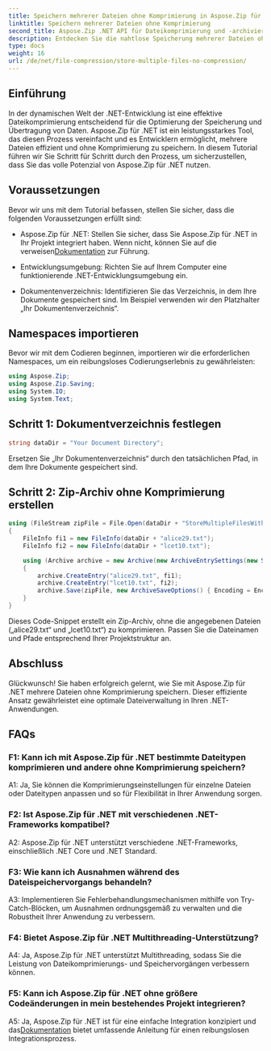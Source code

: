 ```yaml
---
title: Speichern mehrerer Dateien ohne Komprimierung in Aspose.Zip für .NET
linktitle: Speichern mehrerer Dateien ohne Komprimierung
second_title: Aspose.Zip .NET API für Dateikomprimierung und -archivierung
description: Entdecken Sie die nahtlose Speicherung mehrerer Dateien ohne Komprimierung in Aspose.Zip für .NET. Optimieren Sie Ihre .NET-Anwendungen für eine effiziente Dateiverwaltung mit dieser Schritt-für-Schritt-Anleitung.
type: docs
weight: 16
url: /de/net/file-compression/store-multiple-files-no-compression/
---
```

## Einführung

In der dynamischen Welt der .NET-Entwicklung ist eine effektive Dateikomprimierung entscheidend für die Optimierung der Speicherung und Übertragung von Daten. Aspose.Zip für .NET ist ein leistungsstarkes Tool, das diesen Prozess vereinfacht und es Entwicklern ermöglicht, mehrere Dateien effizient und ohne Komprimierung zu speichern. In diesem Tutorial führen wir Sie Schritt für Schritt durch den Prozess, um sicherzustellen, dass Sie das volle Potenzial von Aspose.Zip für .NET nutzen.

## Voraussetzungen

Bevor wir uns mit dem Tutorial befassen, stellen Sie sicher, dass die folgenden Voraussetzungen erfüllt sind:

- Aspose.Zip für .NET: Stellen Sie sicher, dass Sie Aspose.Zip für .NET in Ihr Projekt integriert haben. Wenn nicht, können Sie auf die verweisen[Dokumentation](https://reference.aspose.com/zip/net/) zur Führung.

- Entwicklungsumgebung: Richten Sie auf Ihrem Computer eine funktionierende .NET-Entwicklungsumgebung ein.

- Dokumentenverzeichnis: Identifizieren Sie das Verzeichnis, in dem Ihre Dokumente gespeichert sind. Im Beispiel verwenden wir den Platzhalter „Ihr Dokumentenverzeichnis“.

## Namespaces importieren

Bevor wir mit dem Codieren beginnen, importieren wir die erforderlichen Namespaces, um ein reibungsloses Codierungserlebnis zu gewährleisten:

```csharp
using Aspose.Zip;
using Aspose.Zip.Saving;
using System.IO;
using System.Text;
```

## Schritt 1: Dokumentverzeichnis festlegen

```csharp
string dataDir = "Your Document Directory";
```

Ersetzen Sie „Ihr Dokumentenverzeichnis“ durch den tatsächlichen Pfad, in dem Ihre Dokumente gespeichert sind.

## Schritt 2: Zip-Archiv ohne Komprimierung erstellen

```csharp
using (FileStream zipFile = File.Open(dataDir + "StoreMultipleFilesWithoutCompression_out.zip", FileMode.Create))
{
    FileInfo fi1 = new FileInfo(dataDir + "alice29.txt");
    FileInfo fi2 = new FileInfo(dataDir + "lcet10.txt");

    using (Archive archive = new Archive(new ArchiveEntrySettings(new StoreCompressionSettings())))
    {
        archive.CreateEntry("alice29.txt", fi1);
        archive.CreateEntry("lcet10.txt", fi2);
        archive.Save(zipFile, new ArchiveSaveOptions() { Encoding = Encoding.ASCII });
    }
}
```

Dieses Code-Snippet erstellt ein Zip-Archiv, ohne die angegebenen Dateien („alice29.txt“ und „lcet10.txt“) zu komprimieren. Passen Sie die Dateinamen und Pfade entsprechend Ihrer Projektstruktur an.

## Abschluss

Glückwunsch! Sie haben erfolgreich gelernt, wie Sie mit Aspose.Zip für .NET mehrere Dateien ohne Komprimierung speichern. Dieser effiziente Ansatz gewährleistet eine optimale Dateiverwaltung in Ihren .NET-Anwendungen.

## FAQs

### F1: Kann ich mit Aspose.Zip für .NET bestimmte Dateitypen komprimieren und andere ohne Komprimierung speichern?

A1: Ja, Sie können die Komprimierungseinstellungen für einzelne Dateien oder Dateitypen anpassen und so für Flexibilität in Ihrer Anwendung sorgen.

### F2: Ist Aspose.Zip für .NET mit verschiedenen .NET-Frameworks kompatibel?

A2: Aspose.Zip für .NET unterstützt verschiedene .NET-Frameworks, einschließlich .NET Core und .NET Standard.

### F3: Wie kann ich Ausnahmen während des Dateispeichervorgangs behandeln?

A3: Implementieren Sie Fehlerbehandlungsmechanismen mithilfe von Try-Catch-Blöcken, um Ausnahmen ordnungsgemäß zu verwalten und die Robustheit Ihrer Anwendung zu verbessern.

### F4: Bietet Aspose.Zip für .NET Multithreading-Unterstützung?

A4: Ja, Aspose.Zip für .NET unterstützt Multithreading, sodass Sie die Leistung von Dateikomprimierungs- und Speichervorgängen verbessern können.

### F5: Kann ich Aspose.Zip für .NET ohne größere Codeänderungen in mein bestehendes Projekt integrieren?

 A5: Ja, Aspose.Zip für .NET ist für eine einfache Integration konzipiert und das[Dokumentation](https://reference.aspose.com/zip/net/) bietet umfassende Anleitung für einen reibungslosen Integrationsprozess.